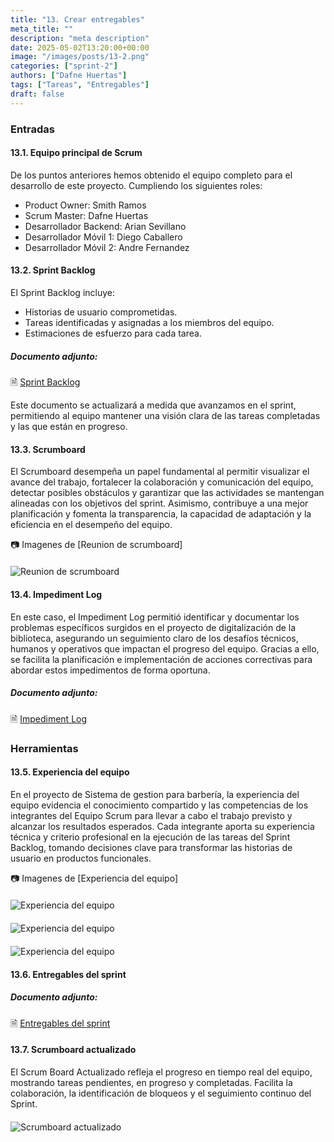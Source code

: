 ```yaml
---
title: "13. Crear entregables"
meta_title: ""
description: "meta description"
date: 2025-05-02T13:20:00+00:00
image: "/images/posts/13-2.png"
categories: ["sprint-2"]
authors: ["Dafne Huertas"]
tags: ["Tareas", "Entregables"]
draft: false
---
```

### Entradas

#### 13.1. Equipo principal de Scrum
De los puntos anteriores hemos obtenido el equipo completo para el desarrollo de este proyecto. Cumpliendo los siguientes roles:

- Product Owner: Smith Ramos
- Scrum Master: Dafne Huertas
- Desarrollador Backend: Arian Sevillano
- Desarrollador Móvil 1: Diego Caballero
- Desarrollador Móvil 2: Andre Fernandez

#### 13.2. Sprint Backlog
El Sprint Backlog incluye:
- Historias de usuario comprometidas.
- Tareas identificadas y asignadas a los miembros del equipo.
- Estimaciones de esfuerzo para cada tarea.

##### **Documento adjunto:**
 🗎 [Sprint Backlog](https://docs.google.com/spreadsheets/d/1lQ18cQgmmZzbcETQbqpjNAAbMiPZrPR_/edit?usp=sharing&ouid=105357714069578698229&rtpof=true&sd=true)

Este documento se actualizará a medida que avanzamos en el sprint, permitiendo al equipo mantener una visión clara de las tareas completadas y las que están en progreso.

#### 13.3. Scrumboard 
El Scrumboard desempeña un papel fundamental al permitir visualizar el avance del trabajo, fortalecer la colaboración y comunicación del equipo, detectar posibles obstáculos y garantizar que las actividades se mantengan alineadas con los objetivos del sprint. Asimismo, contribuye a una mejor planificación y fomenta la transparencia, la capacidad de adaptación y la eficiencia en el desempeño del equipo.

 📷 Imagenes de [Reunion de scrumboard]
 <img src="/images/sprint_2/scrumboard_2.png" 
     alt="Reunion de scrumboard" 
     style="display: block; margin: 20px auto; max-width: 100%;" />


#### 13.4. Impediment Log
En este caso, el Impediment Log permitió identificar y documentar los problemas específicos surgidos en el proyecto de digitalización de la biblioteca, asegurando un seguimiento claro de los desafíos técnicos, humanos y operativos que impactan el progreso del equipo. Gracias a ello, se facilita la planificación e implementación de acciones correctivas para abordar estos impedimentos de forma oportuna.

##### **Documento adjunto:**
 🗎 [Impediment Log](https://docs.google.com/document/d/1Wm83XsObIHL0DMI6-M8gQUWEvj2DW5Zx6lBl5vEHLh0/edit?usp=sharing)

### Herramientas

#### 13.5. Experiencia del equipo
En el proyecto de Sistema de gestion para barbería, la experiencia del equipo evidencia el conocimiento compartido y las competencias de los integrantes del Equipo Scrum para llevar a cabo el trabajo previsto y alcanzar los resultados esperados. Cada integrante aporta su experiencia técnica y criterio profesional en la ejecución de las tareas del Sprint Backlog, tomando decisiones clave para transformar las historias de usuario en productos funcionales.

 📷 Imagenes de [Experiencia del equipo]
 <img src="/images/sprint_2/scrumboard_1.jpg" 
     alt="Experiencia del equipo" 
     style="display: block; margin: 20px auto; max-width: 100%;" />

 <img src="/images/sprint_2/scrumboard_2.png" 
     alt="Experiencia del equipo" 
     style="display: block; margin: 20px auto; max-width: 100%;" />

 <img src="/images/sprint_2/scrumboard_3.jpg" 
     alt="Experiencia del equipo" 
     style="display: block; margin: 20px auto; max-width: 100%;" />

#### 13.6. Entregables del sprint

##### **Documento adjunto:**
 🗎 [Entregables del sprint](https://drive.google.com/file/d/1preWziD26ML-o8gwNEBYfi2rMVIrMMVl/view?usp=sharing)

#### 13.7. Scrumboard actualizado
El Scrum Board Actualizado refleja el progreso en tiempo real del equipo, mostrando tareas pendientes, en progreso y completadas. Facilita la colaboración, la identificación de bloqueos y el seguimiento continuo del Sprint.

<img src="/images/sprint_2/scrumboard_sprint2.png" 
     alt="Scrumboard actualizado" 
     style="display: block; margin: 20px auto; max-width: 100%;" />
